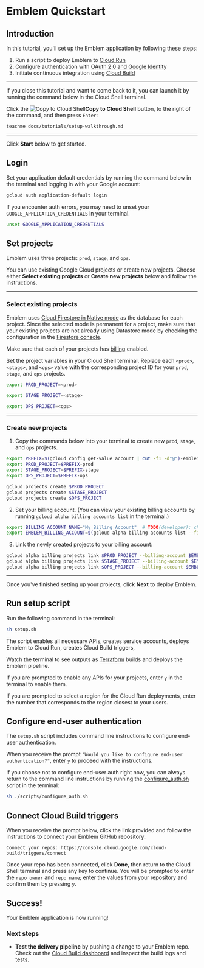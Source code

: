 # Emblem Quickstart

## Introduction

In this tutorial, you'll set up the Emblem application by following these steps:
1. Run a script to deploy Emblem to [Cloud Run](https://cloud.google.com/run)
2. Configure authentication with [OAuth 2.0 and Google Identity](https://developers.google.com/identity/protocols/oauth2)
3. Initiate continuous integration using [Cloud Build](https://cloud.google.com/build)

---

If you close this tutorial and want to come back to it, you can launch it by running the command below in the Cloud Shell terminal.  

Click the ![Copy to Cloud Shell](https://walkthroughs.googleusercontent.com/content/demo/images/copybutton.png)**Copy to Cloud Shell** button, to the right of the command, and then press `Enter`:
```bash
teachme docs/tutorials/setup-walkthrough.md
```

---

Click **Start** below to get started.

## Login
Set your application default credentials by running the command below in the terminal and logging in with your Google account:

```bash
gcloud auth application-default login
```

If you encounter auth errors, you may need to unset your `GOOGLE_APPLICATION_CREDENTIALS` in your terminal.

```bash
unset GOOGLE_APPLICATION_CREDENTIALS
```

## Set projects

Emblem uses three projects: `prod`, `stage`, and `ops`. 

You can use existing Google Cloud projects or create new projects. Choose either **Select existing projects** or **Create new projects** below and follow the instructions.

---

### Select existing projects

Emblem uses [Cloud Firestore in Native mode](https://cloud.google.com/datastore/docs/firestore-or-datastore#in_native_mode) as the database for each project. Since the selected mode is permanent for a project, make sure that your existing projects are not already using Datastore mode by checking the configuration in the [Firestore console](https://console.cloud.google.com/firestore).

Make sure that each of your projects has [billing](https://console.cloud.google.com/billing) enabled.

Set the project variables in your Cloud Shell terminal. Replace each `<prod>`, `<stage>`, and `<ops>` value with the corresponding project ID for your `prod`, `stage`, and `ops` projects.

  ```bash
  export PROD_PROJECT=<prod>
  ```
  ```bash
  export STAGE_PROJECT=<stage>
  ```
  ```bash
  export OPS_PROJECT=<ops>
  ```

---

### Create new projects

1. Copy the commands below into your terminal to create new `prod`, `stage`, and `ops` projects.
  ```bash
  export PREFIX=$(gcloud config get-value account | cut -f1 -d"@")-emblem
  export PROD_PROJECT=$PREFIX-prod
  export STAGE_PROJECT=$PREFIX-stage
  export OPS_PROJECT=$PREFIX-ops

  gcloud projects create $PROD_PROJECT
  gcloud projects create $STAGE_PROJECT
  gcloud projects create $OPS_PROJECT
  ```
2. Set your billing account. (You can view your existing billing accounts by running `gcloud alpha billing accounts list` in the terminal.)
  ```bash
export BILLING_ACCOUNT_NAME="My Billing Account"  # TODO(developer): change if necessary
  export EMBLEM_BILLING_ACCOUNT=$(gcloud alpha billing accounts list --filter "$BILLING_ACCOUNT_NAME" --format "value(name)")
  ```

3. Link the newly created projects to your billing account:
  ```bash
  gcloud alpha billing projects link $PROD_PROJECT --billing-account $EMBLEM_BILLING_ACCOUNT
  gcloud alpha billing projects link $STAGE_PROJECT --billing-account $EMBLEM_BILLING_ACCOUNT
  gcloud alpha billing projects link $OPS_PROJECT --billing-account $EMBLEM_BILLING_ACCOUNT
  ```
---

Once you've finished setting up your projects, click **Next** to deploy Emblem.


## Run setup script

Run the following command in the terminal:
```bash
sh setup.sh
```

The script enables all necessary APIs, creates service accounts, deploys Emblem to Cloud Run, creates Cloud Build triggers,

Watch the terminal to see outputs as [Terraform](https://www.terraform.io/) builds and deploys the Emblem pipeline.

If you are prompted to enable any APIs for your projects, enter `y` in the terminal to enable them.

If you are prompted to select a region for the Cloud Run deployments, enter the number that corresponds to the region closest to your users. 

## Configure end-user authentication

The `setup.sh` script includes command line instructions to configure end-user authentication.

When you receive the prompt `"Would you like to configure end-user authentication?"`, enter `y` to proceed with the instructions.

If you choose not to configure end-user auth right now, you can always return to the command line instructions by running the [configure_auth.sh](./scripts/configure_auth.sh) script in the terminal:

```bash
sh ./scripts/configure_auth.sh
```

## Connect Cloud Build triggers

When you receive the prompt below, click the link provided and follow the instructions to connect your Emblem GitHub repository:

`Connect your repos: https://console.cloud.google.com/cloud-build/triggers/connect`

Once your repo has been connected, click **Done**, then return to the Cloud Shell terminal and press any key to continue. You will be prompted to enter the `repo owner` and `repo name`; enter the values from your repository and confirm them by pressing `y`.

## Success!

Your Emblem application is now running!

<walkthrough-conclusion-trophy></walkthrough-conclusion-trophy>
<walkthrough-inline-feedback></walkthrough-inline-feedback>

### Next steps
- **Test the delivery pipeline** by pushing a change to your Emblem repo. Check out the [Cloud Build dashboard](https://console.cloud.google.com/cloud-build/builds) and inspect the build logs and tests.
